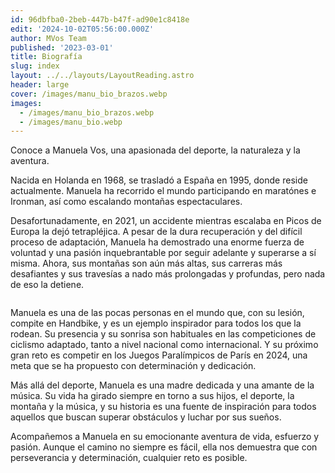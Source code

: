 ```yaml
---
id: 96dbfba0-2beb-447b-b47f-ad90e1c8418e
edit: '2024-10-02T05:56:00.000Z'
author: MVos Team
published: '2023-03-01'
title: Biografía
slug: index
layout: ../../layouts/LayoutReading.astro
header: large
cover: /images/manu_bio_brazos.webp
images:
  - /images/manu_bio_brazos.webp
  - /images/manu_bio.webp
---
```


Conoce a Manuela Vos, una apasionada del deporte, la naturaleza y la aventura. 


Nacida en Holanda en 1968, se trasladó a España en 1995, donde reside actualmente. Manuela ha recorrido el mundo participando en maratónes e Ironman, así como escalando montañas espectaculares.


Desafortunadamente, en 2021, un accidente mientras escalaba en Picos de Europa la dejó tetrapléjica. A pesar de la dura recuperación y del difícil proceso de adaptación, Manuela ha demostrado una enorme fuerza de voluntad y una pasión inquebrantable por seguir adelante y superarse a sí misma. Ahora, sus montañas son aún más altas, sus carreras más desafiantes y sus travesías a nado más prolongadas y profundas, pero nada de eso la detiene.


<figure><img src="/images/manu_bio.webp" alt=""><figcaption align="left"></figcaption></figure>


Manuela es una de las pocas personas en el mundo que, con su lesión, compite en Handbike, y es un ejemplo inspirador para todos los que la rodean. Su presencia y su sonrisa son habituales en las competiciones de ciclismo adaptado, tanto a nivel nacional como internacional. Y su próximo gran reto es competir en los Juegos Paralímpicos de París en 2024, una meta que se ha propuesto con determinación y dedicación.


Más allá del deporte, Manuela es una madre dedicada y una amante de la música. Su vida ha girado siempre en torno a sus hijos, el deporte, la montaña y la música, y su historia es una fuente de inspiración para todos aquellos que buscan superar obstáculos y luchar por sus sueños.


Acompañemos a Manuela en su emocionante aventura de vida, esfuerzo y pasión. Aunque el camino no siempre es fácil, ella nos demuestra que con perseverancia y determinación, cualquier reto es posible.

